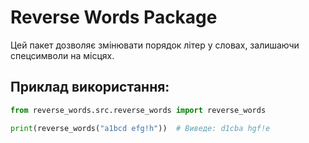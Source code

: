 # Reverse Words Package

Цей пакет дозволяє змінювати порядок літер у словах, залишаючи спецсимволи на місцях.

## Приклад використання:
```python
from reverse_words.src.reverse_words import reverse_words

print(reverse_words("a1bcd efg!h"))  # Виведе: d1cba hgf!e